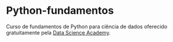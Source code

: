 # Python-fundamentos
 Curso de fundamentos de Python para ciência de dados oferecido gratuitamente pela [Data Science Academy](https://www.datascienceacademy.com.br). 
